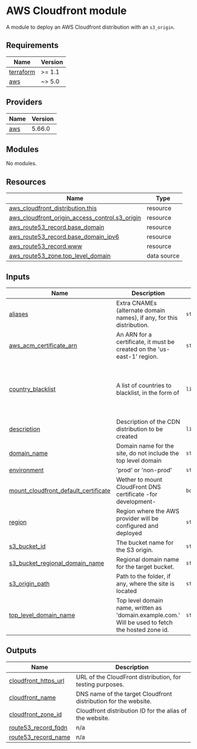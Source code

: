 # AWS Cloudfront module

A module to deploy an AWS Cloudfront distribution with an `s3_origin`.

<!-- BEGIN_TF_DOCS -->
## Requirements

| Name | Version |
|------|---------|
| <a name="requirement_terraform"></a> [terraform](#requirement\_terraform) | >= 1.1 |
| <a name="requirement_aws"></a> [aws](#requirement\_aws) | ~> 5.0 |

## Providers

| Name | Version |
|------|---------|
| <a name="provider_aws"></a> [aws](#provider\_aws) | 5.66.0 |

## Modules

No modules.

## Resources

| Name | Type |
|------|------|
| [aws_cloudfront_distribution.this](https://registry.terraform.io/providers/hashicorp/aws/latest/docs/resources/cloudfront_distribution) | resource |
| [aws_cloudfront_origin_access_control.s3_origin](https://registry.terraform.io/providers/hashicorp/aws/latest/docs/resources/cloudfront_origin_access_control) | resource |
| [aws_route53_record.base_domain](https://registry.terraform.io/providers/hashicorp/aws/latest/docs/resources/route53_record) | resource |
| [aws_route53_record.base_domain_ipv6](https://registry.terraform.io/providers/hashicorp/aws/latest/docs/resources/route53_record) | resource |
| [aws_route53_record.www](https://registry.terraform.io/providers/hashicorp/aws/latest/docs/resources/route53_record) | resource |
| [aws_route53_zone.top_level_domain](https://registry.terraform.io/providers/hashicorp/aws/latest/docs/data-sources/route53_zone) | data source |

## Inputs

| Name | Description | Type | Default | Required |
|------|-------------|------|---------|:--------:|
| <a name="input_aliases"></a> [aliases](#input\_aliases) | Extra CNAMEs (alternate domain names), if any, for this distribution. | `string` | n/a | yes |
| <a name="input_aws_acm_certificate_arn"></a> [aws\_acm\_certificate\_arn](#input\_aws\_acm\_certificate\_arn) | An ARN for a certificate, it must be created on the 'us-east-1' region. | `string` | n/a | yes |
| <a name="input_country_blacklist"></a> [country\_blacklist](#input\_country\_blacklist) | A list of countries to blacklist, in the form of | `list(string)` | <pre>[<br>  "CN",<br>  "RU",<br>  "PK",<br>  "IN",<br>  "KP"<br>]</pre> | no |
| <a name="input_description"></a> [description](#input\_description) | Description of the CDN distribution to be created | `list(string)` | n/a | yes |
| <a name="input_domain_name"></a> [domain\_name](#input\_domain\_name) | Domain name for the site, do not include the top level domain | `string` | n/a | yes |
| <a name="input_environment"></a> [environment](#input\_environment) | 'prod' or 'non-prod' | `string` | n/a | yes |
| <a name="input_mount_cloudfront_default_certificate"></a> [mount\_cloudfront\_default\_certificate](#input\_mount\_cloudfront\_default\_certificate) | Wether to mount CloudFront DNS certificate -for development- | `bool` | `false` | no |
| <a name="input_region"></a> [region](#input\_region) | Region where the AWS provider will be configured and deployed | `string` | n/a | yes |
| <a name="input_s3_bucket_id"></a> [s3\_bucket\_id](#input\_s3\_bucket\_id) | The bucket name for the S3 origin. | `string` | `"bucket-name"` | no |
| <a name="input_s3_bucket_regional_domain_name"></a> [s3\_bucket\_regional\_domain\_name](#input\_s3\_bucket\_regional\_domain\_name) | Regional domain name for the target bucket. | `string` | n/a | yes |
| <a name="input_s3_origin_path"></a> [s3\_origin\_path](#input\_s3\_origin\_path) | Path to the folder, if any, where the site is located | `string` | `""` | no |
| <a name="input_top_level_domain_name"></a> [top\_level\_domain\_name](#input\_top\_level\_domain\_name) | Top level domain name, written as 'domain.example.com.'<br>Will be used to fetch the hosted zone id. | `string` | n/a | yes |

## Outputs

| Name | Description |
|------|-------------|
| <a name="output_cloudfront_https_url"></a> [cloudfront\_https\_url](#output\_cloudfront\_https\_url) | URL of the CloudFront distribution, for testing purposes. |
| <a name="output_cloudfront_name"></a> [cloudfront\_name](#output\_cloudfront\_name) | DNS name of the target Cloudfront distribution for the website. |
| <a name="output_cloudfront_zone_id"></a> [cloudfront\_zone\_id](#output\_cloudfront\_zone\_id) | Cloudfront distribution ID for the alias of the website. |
| <a name="output_route53_record_fqdn"></a> [route53\_record\_fqdn](#output\_route53\_record\_fqdn) | n/a |
| <a name="output_route53_record_name"></a> [route53\_record\_name](#output\_route53\_record\_name) | n/a |
<!-- END_TF_DOCS -->